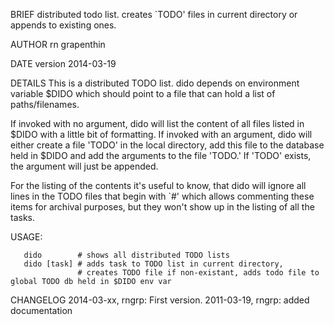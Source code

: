 BRIEF
distributed todo list. creates `TODO' files in current directory or appends to existing ones.

AUTHOR
rn grapenthin

DATE
version 2014-03-19

DETAILS
This is a distributed TODO list. dido depends on environment variable $DIDO which should
point to a file that can hold a list of paths/filenames.

If invoked with no argument, dido will list the content of all files listed in $DIDO with
a little bit of formatting. If invoked with an argument, dido will either create a file
'TODO' in the local directory, add this file to the database held in $DIDO and add the
arguments to the file 'TODO.' If 'TODO' exists, the argument will just be appended.

For the listing of the contents it's useful to know, that dido will ignore all lines
in the TODO files that begin with `#' which allows commenting these items for archival
purposes, but they won't show up in the listing of all the tasks.

USAGE:

       dido 	   # shows all distributed TODO lists
       dido [task] # adds task to TODO list in current directory,
                   # creates TODO file if non-existant, adds todo file to global TODO db held in $DIDO env var

CHANGELOG
2014-03-xx, rngrp: First version.
2011-03-19, rngrp: added documentation 
